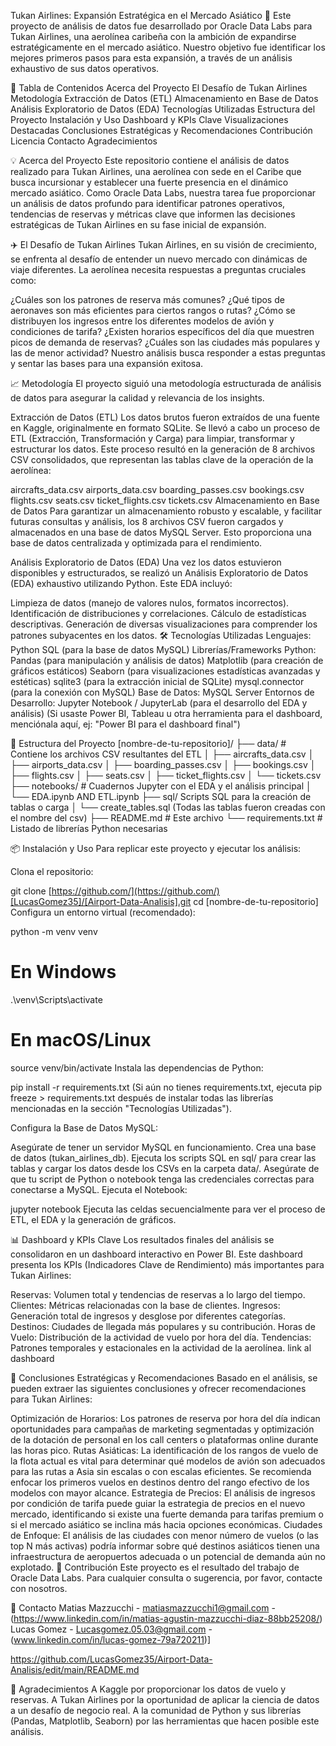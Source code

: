 Tukan Airlines: Expansión Estratégica en el Mercado Asiático 🚀
Este proyecto de análisis de datos fue desarrollado por Oracle Data Labs para Tukan Airlines, una aerolínea caribeña con la ambición de expandirse estratégicamente en el mercado asiático. Nuestro objetivo fue identificar los mejores primeros pasos para esta expansión, a través de un análisis exhaustivo de sus datos operativos.

📝 Tabla de Contenidos
Acerca del Proyecto
El Desafío de Tukan Airlines
Metodología
Extracción de Datos (ETL)
Almacenamiento en Base de Datos
Análisis Exploratorio de Datos (EDA)
Tecnologías Utilizadas
Estructura del Proyecto
Instalación y Uso
Dashboard y KPIs Clave
Visualizaciones Destacadas
Conclusiones Estratégicas y Recomendaciones
Contribución
Licencia
Contacto
Agradecimientos

💡 Acerca del Proyecto
Este repositorio contiene el análisis de datos realizado para Tukan Airlines, una aerolínea con sede en el Caribe que busca incursionar y establecer una fuerte presencia en el dinámico mercado asiático. Como Oracle Data Labs, nuestra tarea fue proporcionar un análisis de datos profundo para identificar patrones operativos, tendencias de reservas y métricas clave que informen las decisiones estratégicas de Tukan Airlines en su fase inicial de expansión.

✈️ El Desafío de Tukan Airlines
Tukan Airlines, en su visión de crecimiento, se enfrenta al desafío de entender un nuevo mercado con dinámicas de viaje diferentes. La aerolínea necesita respuestas a preguntas cruciales como:

¿Cuáles son los patrones de reserva más comunes?
¿Qué tipos de aeronaves son más eficientes para ciertos rangos o rutas?
¿Cómo se distribuyen los ingresos entre los diferentes modelos de avión y condiciones de tarifa?
¿Existen horarios específicos del día que muestren picos de demanda de reservas?
¿Cuáles son las ciudades más populares y las de menor actividad?
Nuestro análisis busca responder a estas preguntas y sentar las bases para una expansión exitosa.

📈 Metodología
El proyecto siguió una metodología estructurada de análisis de datos para asegurar la calidad y relevancia de los insights.

Extracción de Datos (ETL)
Los datos brutos fueron extraídos de una fuente en Kaggle, originalmente en formato SQLite. Se llevó a cabo un proceso de ETL (Extracción, Transformación y Carga) para limpiar, transformar y estructurar los datos. Este proceso resultó en la generación de 8 archivos CSV consolidados, que representan las tablas clave de la operación de la aerolínea:

aircrafts_data.csv
airports_data.csv
boarding_passes.csv
bookings.csv
flights.csv
seats.csv
ticket_flights.csv
tickets.csv
Almacenamiento en Base de Datos
Para garantizar un almacenamiento robusto y escalable, y facilitar futuras consultas y análisis, los 8 archivos CSV fueron cargados y almacenados en una base de datos MySQL Server. Esto proporciona una base de datos centralizada y optimizada para el rendimiento.

Análisis Exploratorio de Datos (EDA)
Una vez los datos estuvieron disponibles y estructurados, se realizó un Análisis Exploratorio de Datos (EDA) exhaustivo utilizando Python. Este EDA incluyó:

Limpieza de datos (manejo de valores nulos, formatos incorrectos).
Identificación de distribuciones y correlaciones.
Cálculo de estadísticas descriptivas.
Generación de diversas visualizaciones para comprender los patrones subyacentes en los datos.
🛠️ Tecnologías Utilizadas
Lenguajes:
Python
SQL (para la base de datos MySQL)
Librerías/Frameworks Python:
Pandas (para manipulación y análisis de datos)
Matplotlib (para creación de gráficos estáticos)
Seaborn (para visualizaciones estadísticas avanzadas y estéticas)
sqlite3 (para la extracción inicial de SQLite)
mysql.connector (para la conexión con MySQL)
Base de Datos:
MySQL Server
Entornos de Desarrollo:
Jupyter Notebook / JupyterLab (para el desarrollo del EDA y análisis)
(Si usaste Power BI, Tableau u otra herramienta para el dashboard, menciónala aquí, ej: "Power BI para el dashboard final")

📂 Estructura del Proyecto
[nombre-de-tu-repositorio]/ ├── data/ # Contiene los archivos CSV resultantes del ETL │ ├── aircrafts_data.csv │ ├── airports_data.csv │ ├── boarding_passes.csv │ ├── bookings.csv │ ├── flights.csv │ ├── seats.csv │ ├── ticket_flights.csv │ └── tickets.csv ├── notebooks/ # Cuadernos Jupyter con el EDA y el análisis principal │ └── EDA.ipynb AND ETL.ipynb ├── sql/ Scripts SQL para la creación de tablas o carga │ └── create_tables.sql (Todas las tablas fueron creadas con el nombre del csv) ├── README.md # Este archivo └── requirements.txt # Listado de librerías Python necesarias

📦 Instalación y Uso
Para replicar este proyecto y ejecutar los análisis:

Clona el repositorio:

git clone [https://github.com/](https://github.com/)[LucasGomez35]/[Airport-Data-Analisis].git
cd [nombre-de-tu-repositorio]
Configura un entorno virtual (recomendado):

python -m venv venv
# En Windows
.\venv\Scripts\activate
# En macOS/Linux
source venv/bin/activate
Instala las dependencias de Python:

pip install -r requirements.txt
(Si aún no tienes requirements.txt, ejecuta pip freeze > requirements.txt después de instalar todas las librerías mencionadas en la sección "Tecnologías Utilizadas").

Configura la Base de Datos MySQL:

Asegúrate de tener un servidor MySQL en funcionamiento.
Crea una base de datos (tukan_airlines_db).
Ejecuta los scripts SQL en sql/ para crear las tablas y cargar los datos desde los CSVs en la carpeta data/.
Asegúrate de que tu script de Python o notebook tenga las credenciales correctas para conectarse a MySQL.
Ejecuta el Notebook:

jupyter notebook
Ejecuta las celdas secuencialmente para ver el proceso de ETL, el EDA y la generación de gráficos.

📊 Dashboard y KPIs Clave
Los resultados finales del análisis se consolidaron en un dashboard interactivo en Power BI. Este dashboard presenta los KPIs (Indicadores Clave de Rendimiento) más importantes para Tukan Airlines:

Reservas: Volumen total y tendencias de reservas a lo largo del tiempo.
Clientes: Métricas relacionadas con la base de clientes.
Ingresos: Generación total de ingresos y desglose por diferentes categorías.
Destinos: Ciudades de llegada más populares y su contribución.
Horas de Vuelo: Distribución de la actividad de vuelo por hora del día.
Tendencias: Patrones temporales y estacionales en la actividad de la aerolínea.
link al dashboard

🎯 Conclusiones Estratégicas y Recomendaciones
Basado en el análisis, se pueden extraer las siguientes conclusiones y ofrecer recomendaciones para Tukan Airlines:

Optimización de Horarios: Los patrones de reserva por hora del día indican oportunidades para campañas de marketing segmentadas y optimización de la dotación de personal en los call centers o plataformas online durante las horas pico.
Rutas Asiáticas: La identificación de los rangos de vuelo de la flota actual es vital para determinar qué modelos de avión son adecuados para las rutas a Asia sin escalas o con escalas eficientes. Se recomienda enfocar los primeros vuelos en destinos dentro del rango efectivo de los modelos con mayor alcance.
Estrategia de Precios: El análisis de ingresos por condición de tarifa puede guiar la estrategia de precios en el nuevo mercado, identificando si existe una fuerte demanda para tarifas premium o si el mercado asiático se inclina más hacia opciones económicas.
Ciudades de Enfoque: El análisis de las ciudades con menor número de vuelos (o las top N más activas) podría informar sobre qué destinos asiáticos tienen una infraestructura de aeropuertos adecuada o un potencial de demanda aún no explotado.
🤝 Contribución
Este proyecto es el resultado del trabajo de Oracle Data Labs. Para cualquier consulta o sugerencia, por favor, contacte con nosotros.

📧 Contacto
Matias Mazzucchi - matiasmazzucchi1@gmail.com - (https://www.linkedin.com/in/matias-agustin-mazzucchi-diaz-88bb25208/) Lucas Gomez - Lucasgomez.05.03@gmail.com - (www.linkedin.com/in/lucas-gomez-79a720211)]

https://github.com/LucasGomez35/Airport-Data-Analisis/edit/main/README.md

🙏 Agradecimientos
A Kaggle por proporcionar los datos de vuelo y reservas.
A Tukan Airlines por la oportunidad de aplicar la ciencia de datos a un desafío de negocio real.
A la comunidad de Python y sus librerías (Pandas, Matplotlib, Seaborn) por las herramientas que hacen posible este análisis.
